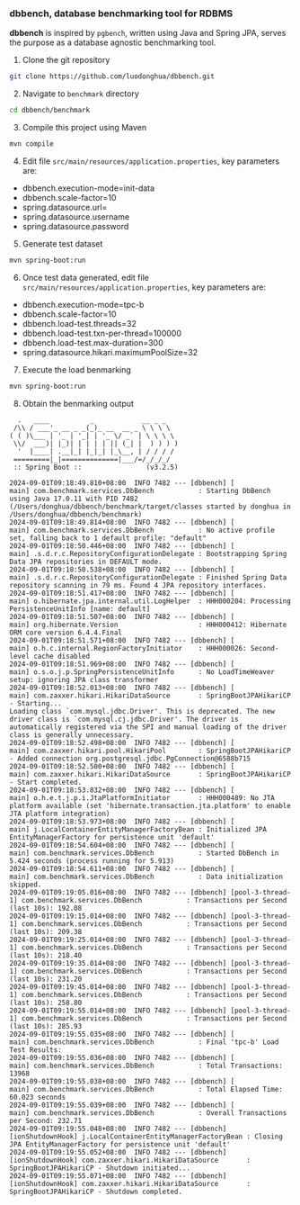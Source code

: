 ### **dbbench**, database benchmarking tool for RDBMS

**dbbench** is inspired by `pgbench`, written using Java and Spring JPA, serves the purpose as a database agnostic benchmarking tool.

1. Clone the git repository

```bash
git clone https://github.com/luodonghua/dbbench.git
```

2. Navigate to `benchmark` directory

```bash
cd dbbench/benchmark
```

3. Compile this project using Maven

```bash
mvn compile
```

4. Edit file `src/main/resources/application.properties`, key parameters are:
  - dbbench.execution-mode=init-data
  - dbbench.scale-factor=10
  - spring.datasource.url=
  - spring.datasource.username
  - spring.datasource.password

5. Generate test dataset

```bash
mvn spring-boot:run
```

6. Once test data generated, edit file `src/main/resources/application.properties`, key parameters are:

- dbbench.execution-mode=tpc-b
- dbbench.scale-factor=10
- dbbench.load-test.threads=32
- dbbench.load-test.txn-per-thread=100000
- dbbench.load-test.max-duration=300
- spring.datasource.hikari.maximumPoolSize=32

7. Execute the load benmarking

```bash
mvn spring-boot:run
```

8. Obtain the benmarking output

```
  .   ____          _            __ _ _
 /\\ / ___'_ __ _ _(_)_ __  __ _ \ \ \ \
( ( )\___ | '_ | '_| | '_ \/ _` | \ \ \ \
 \\/  ___)| |_)| | | | | || (_| |  ) ) ) )
  '  |____| .__|_| |_|_| |_\__, | / / / /
 =========|_|==============|___/=/_/_/_/
 :: Spring Boot ::                (v3.2.5)

2024-09-01T09:18:49.810+08:00  INFO 7482 --- [dbbench] [           main] com.benchmark.services.DbBench           : Starting DbBench using Java 17.0.11 with PID 7482 (/Users/donghua/dbbench/benchmark/target/classes started by donghua in /Users/donghua/dbbench/benchmark)
2024-09-01T09:18:49.814+08:00  INFO 7482 --- [dbbench] [           main] com.benchmark.services.DbBench           : No active profile set, falling back to 1 default profile: "default"
2024-09-01T09:18:50.446+08:00  INFO 7482 --- [dbbench] [           main] .s.d.r.c.RepositoryConfigurationDelegate : Bootstrapping Spring Data JPA repositories in DEFAULT mode.
2024-09-01T09:18:50.538+08:00  INFO 7482 --- [dbbench] [           main] .s.d.r.c.RepositoryConfigurationDelegate : Finished Spring Data repository scanning in 79 ms. Found 4 JPA repository interfaces.
2024-09-01T09:18:51.417+08:00  INFO 7482 --- [dbbench] [           main] o.hibernate.jpa.internal.util.LogHelper  : HHH000204: Processing PersistenceUnitInfo [name: default]
2024-09-01T09:18:51.507+08:00  INFO 7482 --- [dbbench] [           main] org.hibernate.Version                    : HHH000412: Hibernate ORM core version 6.4.4.Final
2024-09-01T09:18:51.571+08:00  INFO 7482 --- [dbbench] [           main] o.h.c.internal.RegionFactoryInitiator    : HHH000026: Second-level cache disabled
2024-09-01T09:18:51.969+08:00  INFO 7482 --- [dbbench] [           main] o.s.o.j.p.SpringPersistenceUnitInfo      : No LoadTimeWeaver setup: ignoring JPA class transformer
2024-09-01T09:18:52.013+08:00  INFO 7482 --- [dbbench] [           main] com.zaxxer.hikari.HikariDataSource       : SpringBootJPAHikariCP - Starting...
Loading class `com.mysql.jdbc.Driver'. This is deprecated. The new driver class is `com.mysql.cj.jdbc.Driver'. The driver is automatically registered via the SPI and manual loading of the driver class is generally unnecessary.
2024-09-01T09:18:52.498+08:00  INFO 7482 --- [dbbench] [           main] com.zaxxer.hikari.pool.HikariPool        : SpringBootJPAHikariCP - Added connection org.postgresql.jdbc.PgConnection@6588b715
2024-09-01T09:18:52.500+08:00  INFO 7482 --- [dbbench] [           main] com.zaxxer.hikari.HikariDataSource       : SpringBootJPAHikariCP - Start completed.
2024-09-01T09:18:53.832+08:00  INFO 7482 --- [dbbench] [           main] o.h.e.t.j.p.i.JtaPlatformInitiator       : HHH000489: No JTA platform available (set 'hibernate.transaction.jta.platform' to enable JTA platform integration)
2024-09-01T09:18:53.973+08:00  INFO 7482 --- [dbbench] [           main] j.LocalContainerEntityManagerFactoryBean : Initialized JPA EntityManagerFactory for persistence unit 'default'
2024-09-01T09:18:54.604+08:00  INFO 7482 --- [dbbench] [           main] com.benchmark.services.DbBench           : Started DbBench in 5.424 seconds (process running for 5.913)
2024-09-01T09:18:54.611+08:00  INFO 7482 --- [dbbench] [           main] com.benchmark.services.DbBench           : Data initialization skipped.
2024-09-01T09:19:05.016+08:00  INFO 7482 --- [dbbench] [pool-3-thread-1] com.benchmark.services.DbBench           : Transactions per Second (last 10s): 192.08
2024-09-01T09:19:15.014+08:00  INFO 7482 --- [dbbench] [pool-3-thread-1] com.benchmark.services.DbBench           : Transactions per Second (last 10s): 209.38
2024-09-01T09:19:25.014+08:00  INFO 7482 --- [dbbench] [pool-3-thread-1] com.benchmark.services.DbBench           : Transactions per Second (last 10s): 218.40
2024-09-01T09:19:35.014+08:00  INFO 7482 --- [dbbench] [pool-3-thread-1] com.benchmark.services.DbBench           : Transactions per Second (last 10s): 231.20
2024-09-01T09:19:45.014+08:00  INFO 7482 --- [dbbench] [pool-3-thread-1] com.benchmark.services.DbBench           : Transactions per Second (last 10s): 258.80
2024-09-01T09:19:55.014+08:00  INFO 7482 --- [dbbench] [pool-3-thread-1] com.benchmark.services.DbBench           : Transactions per Second (last 10s): 285.93
2024-09-01T09:19:55.035+08:00  INFO 7482 --- [dbbench] [           main] com.benchmark.services.DbBench           : Final 'tpc-b' Load Test Results:
2024-09-01T09:19:55.036+08:00  INFO 7482 --- [dbbench] [           main] com.benchmark.services.DbBench           : Total Transactions: 13968
2024-09-01T09:19:55.038+08:00  INFO 7482 --- [dbbench] [           main] com.benchmark.services.DbBench           : Total Elapsed Time: 60.023 seconds
2024-09-01T09:19:55.039+08:00  INFO 7482 --- [dbbench] [           main] com.benchmark.services.DbBench           : Overall Transactions per Second: 232.71
2024-09-01T09:19:55.048+08:00  INFO 7482 --- [dbbench] [ionShutdownHook] j.LocalContainerEntityManagerFactoryBean : Closing JPA EntityManagerFactory for persistence unit 'default'
2024-09-01T09:19:55.052+08:00  INFO 7482 --- [dbbench] [ionShutdownHook] com.zaxxer.hikari.HikariDataSource       : SpringBootJPAHikariCP - Shutdown initiated...
2024-09-01T09:19:55.071+08:00  INFO 7482 --- [dbbench] [ionShutdownHook] com.zaxxer.hikari.HikariDataSource       : SpringBootJPAHikariCP - Shutdown completed.

```
